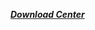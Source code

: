 ***[Download Center](https://youngbat.us.kg/download)***

<div id = nowDiv>
<script>
  function show(){ 
  var date = new Date();
  var now = ""; 
  var year = date.getFullYear();
  var month = (date.getMonth()+1);
  var day = date.getDate();
  var hour = date.getHours();
  var minute = date.getMinutes();
  var second = date.getSeconds();
  switch(month){
    case 1:month="January";
      break;
    case 2:month="February";
      break;
    case 3:month="March";
      break;
    case 4:month="April";
      break;
    case 5:month="May";
      break;
    case 6:month="June";
      break;
    case 7:month="July";
      break;
    case 8:month="August";
      break;
    case 9:month="September";
      break;
    case 10:month="October";
      break;
    case 11:month="November";
      break;
    case 12:month="December";
      break;
}
  now = month + " " + year + "," + hour + ":" + minute + ":" + second;
  document.getElementById("nowDiv").innerHTML = now; 
  setTimeout("show()",1000);
</script>
</div>

